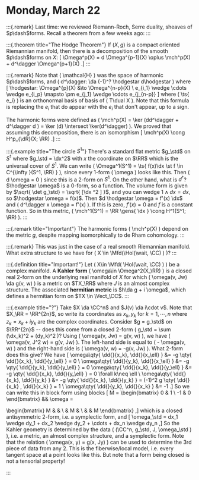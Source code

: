 # Monday, March 22


:::{.remark}
Last time: we reviewed Riemann-Roch, Serre duality, sheaves of $p\dash$forms.
Recall a theorem from a few weeks ago:
:::


:::{.theorem title="The Hodge Theorem"}
If $(X,g)$ is a compact oriented Riemannian manifold, then there is a decomposition of the smooth $p\dash$forms on $X$:
\[
\Omega^p(X) = d \Omega^{p-1}(X) \oplus \mch^p(X) + d^\dagger \Omega^{p+1}(X)
.\]
:::


:::{.remark}
Note that \( \mathcal{H}  \)  was the space of harmonic $p\dash$forms, and \( d^\dagger: \da (-1)^? \hodgestar d\hodgestar \) where
\[
\hodgestar: \Omega^{p}(X) &\to \Omega^{n-p}(X) \\
e_{i_1} \wedge \cdots \wedge e_{i_p} \mapsto \pm e_{j_1} \wedge \cdots e_{j_{n-p}}
\]
where \( \ts{ e_i}  \) is an orthonormal basis of basis of \( T\dual X \).
Note that this formula is replacing the $e_i$ that do appear with the $e_i$ that don't appear, up to a sign.

The harmonic forms were defined as \( \mch^p(X) = \ker (dd^\dagger + d^\dagger d ) = \ker (d) \intersect \ker(d^\dagger) \).
We proved that assuming this decomposition, there is an isomorphism
\[
\mch^p(X) \cong H^p_{\dR}(X; \RR)
.\]
:::


:::{.example title="The circle $S^1$"}
There's a standard flat metric $g_\std$ on $S^1$ where $g_\std = \dx^2$ with $x$ the coordinate on $\RR$ which is the universal cover of $S^1$.
We can write \( \Omega^1(S^1) = \ts{ f(x)\dx \st f \in C^{\infty }(S^1, \RR) } \), since every 1-form \( \omega \) looks like this.
Then \( d \omega = 0 \) since this is a 2-form on $S^1$.
On the other hand, what is $d^\dagger$?
$\hodgestar \omega$ is a 0-form, so a function.
The volume form is given by $\sqrt{ \det g_\std} = \sqrt{ [\dx ^2 ] }$, and you can wedge $1\wedge dx = dx$, so $\hodgestar \omega = f(x)$.
Then $d \hodgestar \omega = f'(x) \dx$ and \( d^\dagger x \omega = f'(x) \).
If this is zero, $f'(x) = 0$ and $f$ is a constant function.
So in this metric, \( \mch^1(S^1) = \RR \gens{ \dx }  \cong H^1(S^1; \RR) \).
:::


:::{.remark title="Important"}
The harmonic forms \( \mch^p(X) \) depend on the metric $g$, despite mapping isomorphically to de Rham cohomology.
:::


:::{.remark}
This was just in the case of a real smooth Riemannian manifold.
What extra structure to we have for \( X \in \Mfd(\Hol(\wait, \CC) ) \)?
:::


:::{.definition title="Important!"}
Let \( X\in \Mfd( \Hol(\wait, \CC) ) \) be a complex manifold.
A **Kahler form** \( \omega\in \Omega^2(X_\RR) \) is a closed real 2-form on the underlying real manifold of $X$ for which \( \omega(v, Jw) \da g(v, w) \) is a metric on $TX_\RR$ where $J$ is an almost complex structure.
The associated **hermitian metric** is $h\da g + i \omega$, which defines a hermitian form on $TX \in \Vect_\CC$.
:::


:::{.example title="?"}
Take $X \da \CC^n$ and $J(v) \da i\cdot v$.
Note that $X_\RR = \RR^{2n}$, so write its coordinates as $x_k, y_k$ for $k = 1, \cdots, n$ where $z_k = x_k + iy_k$ are the complex coordinates.
Consider $g = g_\std$ on $\RR^{2n}$ -- does this come from a closed 2-form \( g_\std = \sum (\dx_k)^2 + (dy_k)^2 \)? 
Using \( \omega(v, Jw) = g(v, w) \), we have \( \omega(v, J^2 w) = g(v, Jw) \).
The left-hand side is equal to \( - \omega(v, w) \) and the right-hand side is \( \omega(v, w) = -g(v, Jw) \).
What 2-form does this give?
We have 
\[
\omega\qty{ \dd{}{x_k}, \dd{}{x_\ell} } 
&= -g \qty{ \dd{}{x_k}, \dd{}{y_\ell} } = 0 \\
\omega\qty{ \dd{}{y_k}, \dd{}{x_\ell} } 
&= -g \qty{ \dd{}{y_k}, \dd{}{y_\ell} } = 0
\omega\qty{ \dd{}{x_k}, \dd{}{y_\ell} } 
&= -g \qty{ \dd{}{x_k}, \dd{}{y_\ell} } = 0 \forall k\neq \ell \\
\omega\qty{ \dd{}{x_k}, \dd{}{y_k} } 
&= -g \qty{ \dd{}{x_k}, \dd{}{y_k} }
= (-1)^2 g \qty{ \dd{}{x_k} , \dd{}{x_k} } = 1 \\
\omega\qty{ \dd{}{y_k}, \dd{}{x_k} } 
&= -1
.\]
So we can write this in block form using blocks
\[
M = 
\begin{bmatrix}
0 & 1 
\\
-1 & 0
\end{bmatrix} &&
\omega =

\begin{bmatrix}
M &  & 
\\
 & M & 
\\
 &  & M
\end{bmatrix}
,\]
which is a closed antisymmetric 2-form, i.e. a symplectic form, and 
\[
\omega_\std = dx_1 \wedge dy_1 + dx_2 \wedge dy_2 + \cdots + dx_n \wedge dy_n
,\]
So the Kahler geometry is determined by the data \( (\CC^n, g_\std, J, \omega_\std ) \), i.e. a metric, an almost complex structure, and a symplectic form.
Note that the relation \( \omega(x, y) = g(x, Jy) \) can be used to determine the 3rd piece of data from any 2.
This is the fiberwise/local model, i.e. every tangent space at a point looks like this.
But note that a form being closed is not a tensorial property!


:::










